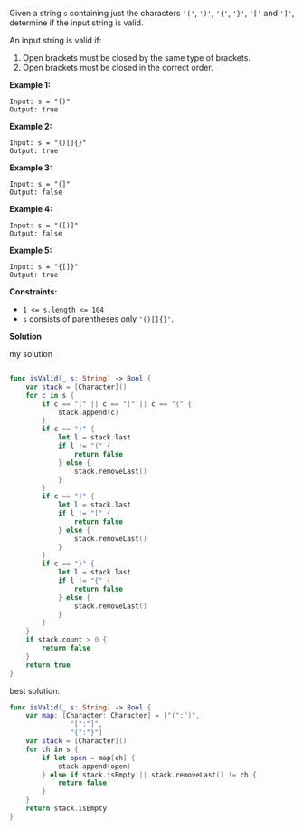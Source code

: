 Given a string `s` containing just the characters `'('`, `')'`, `'{'`, `'}'`, `'['` and `']'`, determine if the input string is valid.

An input string is valid if:

1. Open brackets must be closed by the same type of brackets.
2. Open brackets must be closed in the correct order.

 

**Example 1:**

```
Input: s = "()"
Output: true
```

**Example 2:**

```
Input: s = "()[]{}"
Output: true
```

**Example 3:**

```
Input: s = "(]"
Output: false
```

**Example 4:**

```
Input: s = "([)]"
Output: false
```

**Example 5:**

```
Input: s = "{[]}"
Output: true
```

 

**Constraints:**

- `1 <= s.length <= 104`
- `s` consists of parentheses only `'()[]{}'`.



**Solution**

my solution

```swift

func isValid(_ s: String) -> Bool {
    var stack = [Character]()
    for c in s {
        if c == "(" || c == "[" || c == "{" {
            stack.append(c)
        }
        if c == ")" {
            let l = stack.last
            if l != "(" {
                return false
            } else {
                stack.removeLast()
            }
        }
        if c == "]" {
            let l = stack.last
            if l != "[" {
                return false
            } else {
                stack.removeLast()
            }
        }
        if c == "}" {
            let l = stack.last
            if l != "{" {
                return false
            } else {
                stack.removeLast()
            }
        }
    }
    if stack.count > 0 {
        return false
    }
    return true
}
```

best solution:

```swift
func isValid(_ s: String) -> Bool {
    var map: [Character: Character] = ["(":")",
               "[":"]",
               "{":"}"]
    var stack = [Character]()
    for ch in s {
        if let open = map[ch] {
            stack.append(open)
        } else if stack.isEmpty || stack.removeLast() != ch {
            return false
        }
    }
    return stack.isEmpty
}
```

